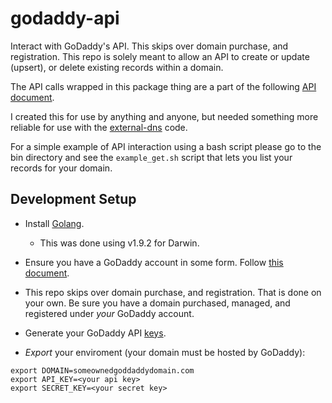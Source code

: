 # godaddy-api

Interact with GoDaddy's API.  This skips over domain purchase, and registration.  This repo is solely meant
to allow an API to create or update (upsert), or delete existing records within a domain.

The API calls wrapped in this package thing are a part of the following [API document](https://developer.godaddy.com/doc).

I created this for use by anything and anyone, but needed something more reliable for use with the [external-dns](https://github.com/kubernetes-incubator/external-dns) code.

For a simple example of API interaction using a bash script please go to the bin directory and see the `example_get.sh` script that lets you list
your records for your domain.

## Development Setup

* Install [Golang](https://golang.org/doc/install#install).
  -  This was done using v1.9.2 for Darwin.

* Ensure you have a GoDaddy account in some form.  Follow [this document](https://developer.godaddy.com/getstarted).

* This repo skips over domain purchase, and registration.  That is done on your own.  Be sure you have a domain purchased, managed,
  and registered under _your_ GoDaddy account.

* Generate your GoDaddy API [keys](https://developer.godaddy.com/keys/).

* *Export* your enviroment (your domain must be hosted by GoDaddy):

```
export DOMAIN=someownedgoddaddydomain.com
export API_KEY=<your api key>
export SECRET_KEY=<your secret key>
```


